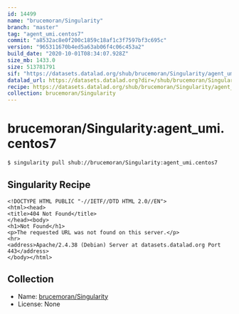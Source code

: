 ```yaml
---
id: 14499
name: "brucemoran/Singularity"
branch: "master"
tag: "agent_umi.centos7"
commit: "a8532ac8e0f200c1859c18af1c3f7597bf3c695c"
version: "965311670b4ed5a63ab06f4c06c453a2"
build_date: "2020-10-01T08:34:07.928Z"
size_mb: 1433.0
size: 513781791
sif: "https://datasets.datalad.org/shub/brucemoran/Singularity/agent_umi.centos7/2020-10-01-a8532ac8-96531167/965311670b4ed5a63ab06f4c06c453a2.sif"
datalad_url: https://datasets.datalad.org?dir=/shub/brucemoran/Singularity/agent_umi.centos7/2020-10-01-a8532ac8-96531167/
recipe: https://datasets.datalad.org/shub/brucemoran/Singularity/agent_umi.centos7/2020-10-01-a8532ac8-96531167/Singularity
collection: brucemoran/Singularity
---
```


# brucemoran/Singularity:agent_umi.centos7

```bash
$ singularity pull shub://brucemoran/Singularity:agent_umi.centos7
```

## Singularity Recipe

```singularity
<!DOCTYPE HTML PUBLIC "-//IETF//DTD HTML 2.0//EN">
<html><head>
<title>404 Not Found</title>
</head><body>
<h1>Not Found</h1>
<p>The requested URL was not found on this server.</p>
<hr>
<address>Apache/2.4.38 (Debian) Server at datasets.datalad.org Port 443</address>
</body></html>
```

## Collection

 - Name: [brucemoran/Singularity](https://github.com/brucemoran/Singularity)
 - License: None

